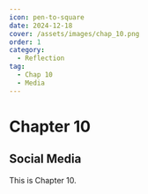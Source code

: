 ```yaml
---
icon: pen-to-square
date: 2024-12-18
cover: /assets/images/chap_10.png
order: 1
category:
  - Reflection
tag:
  - Chap 10
  - Media
---
```


# Chapter 10

## Social Media

This is Chapter 10.